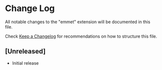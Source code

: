 # Change Log
All notable changes to the "emmet" extension will be documented in this file.

Check [Keep a Changelog](http://keepachangelog.com/) for recommendations on how to structure this file.

## [Unreleased]
- Initial release